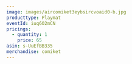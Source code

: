 ```yaml
---
image: images/aircomiket3eybsircvoaid0-b.jpg
producttype: Playmat
eventId: iuq6O2mCN
pricings:
  - quantity: 1
    price: 65
asin: s-UuEfBB335
merchandise: comiket
---
```

